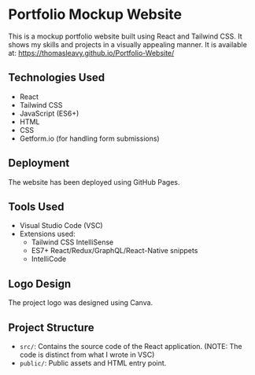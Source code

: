 # Portfolio Mockup Website

This is a mockup portfolio website built using React and Tailwind CSS. It shows my skills and projects in a visually appealing manner. It is available at: https://thomasleavy.github.io/Portfolio-Website/

## Technologies Used
- React
- Tailwind CSS
- JavaScript (ES6+)
- HTML
- CSS
- Getform.io (for handling form submissions)

## Deployment
The website has been deployed using GitHub Pages.

## Tools Used
- Visual Studio Code (VSC)
- Extensions used:
  - Tailwind CSS IntelliSense
  - ES7+ React/Redux/GraphQL/React-Native snippets
  - IntelliCode

## Logo Design
The project logo was designed using Canva.

## Project Structure
- `src/`: Contains the source code of the React application. (NOTE: The code is distinct from what I wrote in VSC)
- `public/`: Public assets and HTML entry point.

